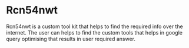 # Rcn54nwt
Rcn54nwt is a custom tool kit that helps to find the required info over the internet.
The user can helps to find the custom tools that helps in google query optimising that results in user required answer.
